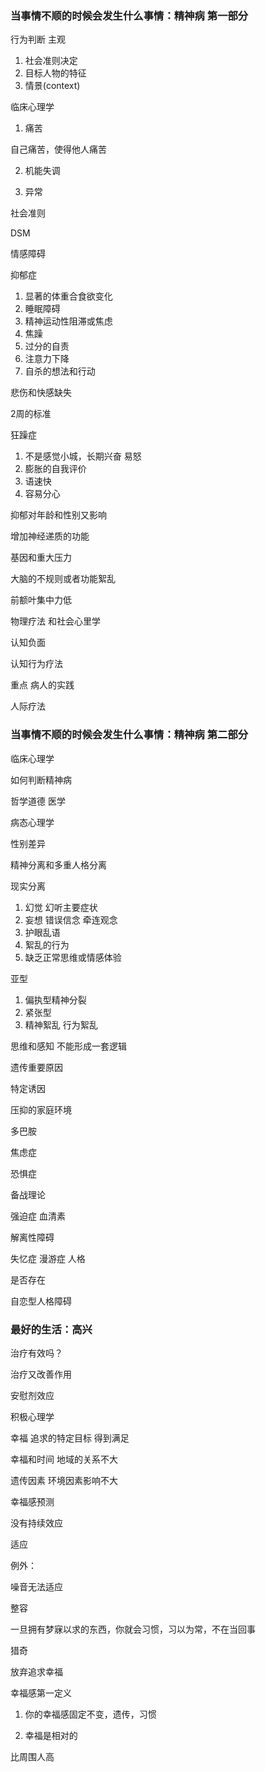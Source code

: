 ### 当事情不顺的时候会发生什么事情：精神病 第一部分

行为判断 主观

1. 社会准则决定
2. 目标人物的特征
3. 情景(context)

临床心理学 

1. 痛苦 

自己痛苦，使得他人痛苦

2. 机能失调 

3. 异常

社会准则

DSM

情感障碍

抑郁症

1. 显著的体重合食欲变化
2. 睡眠障碍
3. 精神运动性阻滞或焦虑
4. 焦躁
5. 过分的自责
6. 注意力下降
6. 自杀的想法和行动

悲伤和快感缺失

2周的标准


狂躁症

1. 不是感觉小城，长期兴奋 易怒
2. 膨胀的自我评价
3. 语速快
4. 容易分心

抑郁对年龄和性别又影响

增加神经递质的功能

基因和重大压力


大脑的不规则或者功能絮乱

前额叶集中力低

物理疗法 和社会心里学

认知负面

认知行为疗法

重点 病人的实践

人际疗法

### 当事情不顺的时候会发生什么事情：精神病 第二部分

临床心理学

如何判断精神病

哲学道德 医学

病态心理学

性别差异

精神分离和多重人格分离

现实分离

1. 幻觉 幻听主要症状 
2. 妄想 错误信念 牵连观念
3. 护眼乱语
4. 絮乱的行为
5. 缺乏正常思维或情感体验

亚型

1. 偏执型精神分裂
2. 紧张型
3. 精神絮乱 行为絮乱

思维和感知 不能形成一套逻辑

遗传重要原因

特定诱因

压抑的家庭环境

多巴胺

焦虑症

恐惧症

备战理论

强迫症 血清素

解离性障碍

失忆症 漫游症 人格

是否存在

自恋型人格障碍

### 最好的生活：高兴

治疗有效吗？

治疗又改善作用

安慰剂效应

积极心理学

幸福 追求的特定目标 得到满足

幸福和时间 地域的关系不大

遗传因素 环境因素影响不大

幸福感预测 

没有持续效应

适应

例外：

噪音无法适应 

整容

一旦拥有梦寐以求的东西，你就会习惯，习以为常，不在当回事

猎奇

放弃追求幸福

幸福感第一定义

1. 你的幸福感固定不变，遗传，习惯

2. 幸福是相对的

比周围人高



